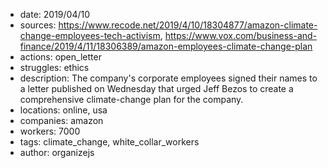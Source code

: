- date: 2019/04/10
- sources: https://www.recode.net/2019/4/10/18304877/amazon-climate-change-employees-tech-activism, https://www.vox.com/business-and-finance/2019/4/11/18306389/amazon-employees-climate-change-plan
- actions: open_letter
- struggles: ethics
- description: The company's corporate employees signed their names to a letter published on Wednesday that urged Jeff Bezos to create a comprehensive climate-change plan for the company.
- locations: online, usa
- companies: amazon
- workers: 7000
- tags: climate_change, white_collar_workers
- author: organizejs
